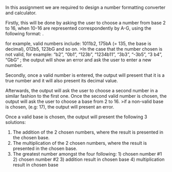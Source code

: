 In this assignment we are required to design a number formatting converter and calculator.

Firstly, this will be done by asking the user to choose a number from base 2 to 16, when 10-16 are represented correspondently by A-G, using the following format: .

for example, valid numbers include: 1011b2, 175bA (= 135, the base is decimal), 012b5, 123bG and so on. 
    >In the case that the number chosen is not valid, for example:
    “b2”, “0b1”, “123b”, “1234b11”, “3b3”, “-3b5”, “3 b4”, “GbG” ;
    the output will show an error and ask the user to enter a new number.

Secondly, once a valid number is entered, the output will present that it is a true number and it will also present its decimal value.

Afterwards, the output will ask the user to choose a second number in a similar fashion to the first one. Once the second valid number is chosen, the output will ask the user to choose a base from 2 to 16.
    >if a non-valid base is chosen, (e.g: 17), the output will present an error. 

Once a valid base is chosen, the output will present the following 3 solutions:
1. The addition of the 2 chosen numbers, where the result is presented in the chosen base.
2. The multiplication of the 2 chosen numbers, where the result is presented in the chosen base.
3. The greatest number amongst the four following: 1) chosen number #1
                                                   2) chosen number #2
                                                   3) addition result in chosen base
                                                   4) multiplication result in chosen base
   
